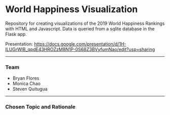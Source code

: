 # World Happiness Visualization 

Repository for creating visualizations of the 2019 World Happiness Rankings with HTML and Javascript. Data is queried from a sqlite database in the Flask app.

Presentation: https://docs.google.com/presentation/d/1H-ILUGrWlB_qpdE43HROZzM8N1P-0S68Z3BVyfumNao/edit?usp=sharing

---------------------

### Team
* Bryan Flores
* Monica Chao
* Steven Quitugua

---------------------

### Chosen Topic and Rationale


